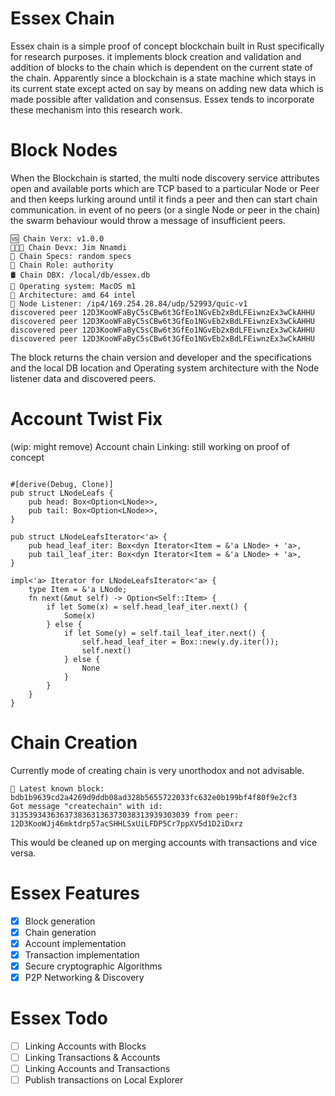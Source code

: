 # Essex Chain
Essex chain is a simple proof of concept blockchain built in Rust specifically for research purposes. it implements block creation and validation and addition of blocks to the chain which is dependent on the current state of the chain. Apparently since a blockchain is a state machine which stays in its current state except acted on say by means on adding new data which is made possible after validation and consensus. Essex tends to incorporate these mechanism into this research work.

# Block Nodes
When the Blockchain is started, the multi node discovery service attributes open and available ports which are TCP based to a particular Node or Peer and then keeps lurking around until it finds a peer and then can start chain communication. in event of no peers (or a single Node or peer in the chain) the swarm behaviour would throw a message of insufficient peers.

```shell 
🆚 Chain Verx: v1.0.0
👨🏾‍💻 Chain Devx: Jim Nnamdi
🚀 Chain Specs: random specs
🧰 Chain Role: authority
🛢 Chain DBX: /local/db/essex.db
🎱 Operating system: MacOS m1
🧶 Architecture: amd 64 intel
🌈 Node Listener: /ip4/169.254.28.84/udp/52993/quic-v1
discovered peer 12D3KooWFaByC5sCBw6t3GfEo1NGvEb2xBdLFEiwnzEx3wCkAHHU
discovered peer 12D3KooWFaByC5sCBw6t3GfEo1NGvEb2xBdLFEiwnzEx3wCkAHHU
discovered peer 12D3KooWFaByC5sCBw6t3GfEo1NGvEb2xBdLFEiwnzEx3wCkAHHU
discovered peer 12D3KooWFaByC5sCBw6t3GfEo1NGvEb2xBdLFEiwnzEx3wCkAHHU
```

The block returns the chain version and developer and the specifications and the local DB location and Operating system architecture with the Node listener data and discovered peers.

# Account Twist Fix
(wip: might remove)
Account chain Linking: still working on proof of concept
```shell 

#[derive(Debug, Clone)]
pub struct LNodeLeafs {
    pub head: Box<Option<LNode>>,
    pub tail: Box<Option<LNode>>,
}

pub struct LNodeLeafsIterator<'a> {
    pub head_leaf_iter: Box<dyn Iterator<Item = &'a LNode> + 'a>,
    pub tail_leaf_iter: Box<dyn Iterator<Item = &'a LNode> + 'a>,
}

impl<'a> Iterator for LNodeLeafsIterator<'a> {
    type Item = &'a LNode;
    fn next(&mut self) -> Option<Self::Item> {
        if let Some(x) = self.head_leaf_iter.next() {
            Some(x)
        } else {
            if let Some(y) = self.tail_leaf_iter.next() {
                self.head_leaf_iter = Box::new(y.dy.iter());
                self.next()
            } else {
                None
            }
        }
    }
}
```

# Chain Creation
Currently mode of creating chain is very unorthodox and not advisable.

```shell 
🌈 Latest known block: bdb1b9639cd2a4269d9ddb08ad328b5655722033fc632e0b199bf4f80f9e2cf3
Got message "createchain" with id: 3135393436363738363136373038313939303039 from peer: 12D3KooWJj46mktdrp57acSHHLSxUiLFDP5Cr7ppXV5d1D2iDxrz
```
This would be cleaned up on merging accounts with transactions and vice versa.

# Essex Features
- [x] Block generation
- [x] Chain generation
- [x] Account implementation
- [x] Transaction implementation
- [x] Secure cryptographic Algorithms
- [x] P2P Networking & Discovery

# Essex Todo
- [ ] Linking Accounts with Blocks
- [ ] Linking Transactions & Accounts
- [ ] Linking Accounts and Transactions
- [ ] Publish transactions on Local Explorer